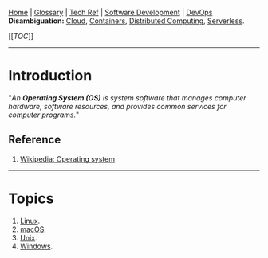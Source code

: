 [Home](/Slalom-LLC/Slalom-Consulting) | [Glossary](/Glossary) | [Tech Ref](/Tech-Ref) | [Software Development](/Tech-Ref/Software-Development) | [DevOps](/Tech-Ref/Software-Development/DevOps-\(Development-and-IT-Operations\))
**Disambiguation:** [Cloud](/Tech-Ref/Software-Development/Cloud-Computing), [Containers](/Tech-Ref/Virtualization/Containers-\(OS-Virtualization\)), [Distributed Computing](/Tech-Ref/Software-Development/Distributed-Computing), [Serverless](/Tech-Ref/Software-Development/Serverless-Computing).

[[_TOC_]]

---
# Introduction
"_An ***Operating System (OS)*** is system software that manages computer hardware, software resources, and provides common services for computer programs._"

## Reference
1. [Wikipedia: Operating system](https://en.wikipedia.org/wiki/Operating_system)

---
# Topics
1. [Linux](/Tech-Ref/Linux).
1. [macOS](/Tech-Ref/Apple-Inc/Mac-\(Macintosh\)/macOS).
1. [Unix](/Tech-Ref/Unix).
1. [Windows](/Tech-Ref/Microsoft/Microsoft-Windows).
